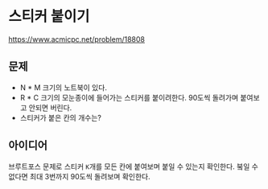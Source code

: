 # 스티커 붙이기
https://www.acmicpc.net/problem/18808

## 문제
- N * M 크기의 노트북이 있다.
- R * C 크기의 모눈종이에 들어가는 스티커를 붙이려한다. 90도씩 돌려가며 붙여보고 안되면 버린다.
- 스티커가 붙은 칸의 개수는?

## 아이디어

브루트포스 문제로 스티커 `K`개를 모든 칸에 붙여보며 붙일 수 있는지 확인한다. 붘일 수 없다면 최대 3번까지 90도씩 돌려보며 확인한다.

